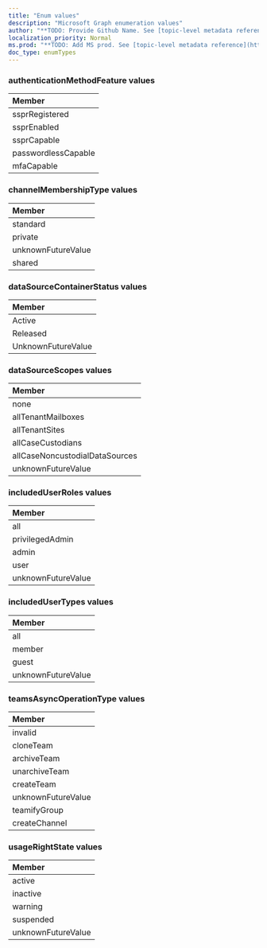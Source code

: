 ```yaml
---
title: "Enum values"
description: "Microsoft Graph enumeration values"
author: "**TODO: Provide Github Name. See [topic-level metadata reference](https://msgo.azurewebsites.net/add/document/guidelines/metadata.html#topic-level-metadata)**"
localization_priority: Normal
ms.prod: "**TODO: Add MS prod. See [topic-level metadata reference](https://msgo.azurewebsites.net/add/document/guidelines/metadata.html#topic-level-metadata)**"
doc_type: enumTypes
---
```


### authenticationMethodFeature values 



|Member|
|:---|
|ssprRegistered|
|ssprEnabled|
|ssprCapable|
|passwordlessCapable|
|mfaCapable|

### channelMembershipType values 



|Member|
|:---|
|standard|
|private|
|unknownFutureValue|
|shared|

### dataSourceContainerStatus values 



|Member|
|:---|
|Active|
|Released|
|UnknownFutureValue|

### dataSourceScopes values 



|Member|
|:---|
|none|
|allTenantMailboxes|
|allTenantSites|
|allCaseCustodians|
|allCaseNoncustodialDataSources|
|unknownFutureValue|

### includedUserRoles values 



|Member|
|:---|
|all|
|privilegedAdmin|
|admin|
|user|
|unknownFutureValue|

### includedUserTypes values 



|Member|
|:---|
|all|
|member|
|guest|
|unknownFutureValue|

### teamsAsyncOperationType values 



|Member|
|:---|
|invalid|
|cloneTeam|
|archiveTeam|
|unarchiveTeam|
|createTeam|
|unknownFutureValue|
|teamifyGroup|
|createChannel|

### usageRightState values 



|Member|
|:---|
|active|
|inactive|
|warning|
|suspended|
|unknownFutureValue|

